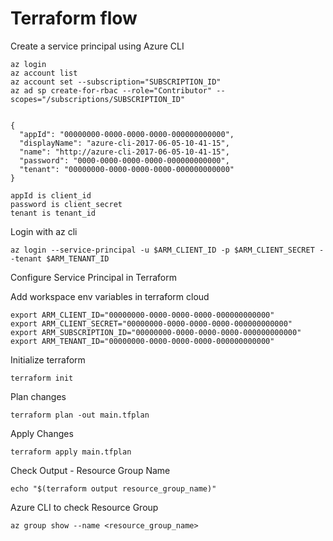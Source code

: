 # Terraform flow

Create a service principal using Azure CLI
```
az login 
az account list
az account set --subscription="SUBSCRIPTION_ID"
az ad sp create-for-rbac --role="Contributor" --scopes="/subscriptions/SUBSCRIPTION_ID"


{
  "appId": "00000000-0000-0000-0000-000000000000",
  "displayName": "azure-cli-2017-06-05-10-41-15",
  "name": "http://azure-cli-2017-06-05-10-41-15",
  "password": "0000-0000-0000-0000-000000000000",
  "tenant": "00000000-0000-0000-0000-000000000000"
}

```

```
appId is client_id
password is client_secret
tenant is tenant_id
```

Login with az cli
```
az login --service-principal -u $ARM_CLIENT_ID -p $ARM_CLIENT_SECRET --tenant $ARM_TENANT_ID
```

Configure Service Principal in Terraform 

Add workspace env variables in terraform cloud
```
export ARM_CLIENT_ID="00000000-0000-0000-0000-000000000000"
export ARM_CLIENT_SECRET="00000000-0000-0000-0000-000000000000"
export ARM_SUBSCRIPTION_ID="00000000-0000-0000-0000-000000000000"
export ARM_TENANT_ID="00000000-0000-0000-0000-000000000000"
```


Initialize terraform 
```
terraform init
```

Plan changes
```
terraform plan -out main.tfplan
```

Apply Changes
```
terraform apply main.tfplan
```

Check Output - Resource Group Name
```
echo "$(terraform output resource_group_name)"
```

Azure CLI to check Resource Group
```
az group show --name <resource_group_name>
```


